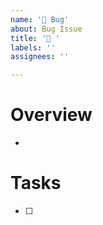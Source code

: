 ```yaml
---
name: '🐛 Bug'
about: Bug Issue
title: '🐛 '
labels: ''
assignees: ''

---
```


# Overview

* 

# Tasks

- [ ] 
